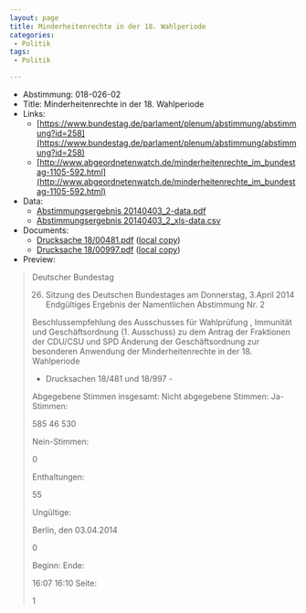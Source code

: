 ```yaml
---
layout: page
title: Minderheitenrechte in der 18. Wahlperiode
categories:
 - Politik
tags:
 - Politik

---
```


* Abstimmung: 018-026-02
* Title: Minderheitenrechte in der 18. Wahlperiode
* Links: 
    * [https://www.bundestag.de/parlament/plenum/abstimmung/abstimmung?id=258](https://www.bundestag.de/parlament/plenum/abstimmung/abstimmung?id=258)
    * [http://www.abgeordnetenwatch.de/minderheitenrechte_im_bundestag-1105-592.html](http://www.abgeordnetenwatch.de/minderheitenrechte_im_bundestag-1105-592.html)
* Data: 
    * [Abstimmungsergebnis 20140403_2-data.pdf](/res/abstimmungsliste/20140403_2-data.pdf)
    * [Abstimmungsergebnis 20140403_2_xls-data.csv](/res/abstimmungsliste/analyses/20140403_2_xls-data.csv)
* Documents: 
    * [Drucksache 18/00481.pdf](http://dip21.bundestag.de/dip21/btd/18/004/1800481.pdf) ([local copy](/res/abstimmungsdaten/018-026-02/1800481.pdf))
    * [Drucksache 18/00997.pdf](http://dip21.bundestag.de/dip21/btd/18/009/1800997.pdf) ([local copy](/res/abstimmungsdaten/018-026-02/1800997.pdf))
* Preview: 
> Deutscher Bundestag
> 
> 26. Sitzung des Deutschen Bundestages
> am Donnerstag, 3.April 2014
> Endgültiges Ergebnis der Namentlichen Abstimmung Nr. 2
> 
> Beschlussempfehlung des Ausschusses für Wahlprüfung , Immunität und
> Geschäftsordnung (1. Ausschuss) zu dem Antrag der Fraktionen der CDU/CSU und SPD
> Änderung der Geschäftsordnung zur besonderen Anwendung der Minderheitenrechte in
> der 18. Wahlperiode
> - Drucksachen 18/481 und 18/997 -
> 
> Abgegebene Stimmen insgesamt:
> Nicht abgegebene Stimmen:
> Ja-Stimmen:
> 
> 585
> 46
> 530
> 
> Nein-Stimmen:
> 
> 0
> 
> Enthaltungen:
> 
> 55
> 
> Ungültige:
> 
> Berlin, den 03.04.2014
> 
> 0
> 
> Beginn:
> Ende:
> 
> 16:07
> 16:10
> Seite:
> 
> 1
> 
> 
